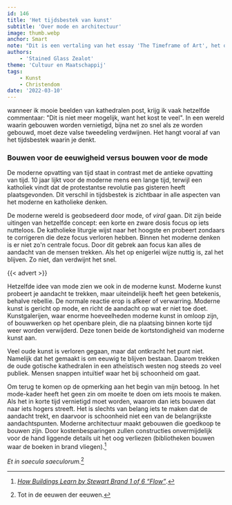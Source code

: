 ```yaml
---
id: 146
title: 'Het tijdsbestek van kunst'
subtitle: 'Over mode en architectuur'
image: thumb.webp
anchor: Smart
note: "Dit is een vertaling van het essay 'The Timeframe of Art', het origineel is [hier](https://glasszealot.substack.com/p/the-timeframe-of-art) te lezen."
authors:
    - 'Stained Glass Zealot'
theme: 'Cultuur en Maatschappij'
tags:
    - Kunst
    - Christendom
date: '2022-03-10'
---
```


wanneer ik mooie beelden van kathedralen post, krijg ik vaak hetzelfde commentaar: "Dit is niet meer mogelijk, want het kost te veel". In een wereld waarin gebouwen worden vernietigd, bijna net zo snel als ze worden gebouwd, moet deze valse tweedeling verdwijnen. Het hangt vooral af van het tijdsbestek waarin je denkt.


### Bouwen voor de eeuwigheid versus bouwen voor de mode

De moderne opvatting van tijd staat in contrast met de antieke opvatting van tijd. 10 jaar lijkt voor de moderne mens een lange tijd, terwijl een katholiek vindt dat de protestantse revolutie pas gisteren heeft plaatsgevonden. Dit verschil in tijdsbestek is zichtbaar in alle aspecten van het moderne en katholieke denken.

De moderne wereld is geobsedeerd door mode, of _viral_ gaan. Dit zijn beide uitingen van hetzelfde concept: een korte en zware dosis focus op iets nutteloos. De katholieke liturgie wijst naar het hoogste en probeert zondaars te corrigeren die deze focus verloren hebben. Binnen het moderne denken is er niet zo'n centrale focus. Door dit gebrek aan focus kan alles de aandacht van de mensen trekken. Als het op enigerlei wijze nuttig is, zal het blijven. Zo niet, dan verdwijnt het snel.

{{< advert >}}

Hetzelfde idee van mode zien we ook in de moderne kunst. Moderne kunst probeert je aandacht te trekken, maar uiteindelijk heeft het geen betekenis, behalve rebellie. De normale reactie erop is afkeer of verwarring. Moderne kunst is gericht op mode, en richt de aandacht op wat er niet toe doet. Kunstgalerijen, waar enorme hoeveelheden moderne kunst in omloop zijn, of bouwwerken op het openbare plein, die na plaatsing binnen korte tijd weer worden verwijderd. Deze tonen beide de kortstondigheid van moderne kunst aan.

Veel oude kunst is verloren gegaan, maar dat ontkracht het punt niet. Namelijk dat het gemaakt is om eeuwig te blijven bestaan. Daarom trekken de oude gotische kathedralen in een atheïstisch westen nog steeds zo veel publiek. Mensen snappen intuïtief waar het bij schoonheid om gaat.

Om terug te komen op de opmerking aan het begin van mijn betoog. In het mode-kader heeft het geen zin om moeite te doen om iets moois te maken. Als het in korte tijd vernietigd moet worden, waarom dan iets bouwen dat naar iets hogers streeft. Het is slechts van belang iets te maken dat de aandacht trekt, en daarvoor is schoonheid niet een van de belangrijkste aandachtspunten. Moderne architectuur maakt gebouwen die goedkoop te bouwen zijn.  Door kostenbesparingen zullen constructies onvermijdelijk voor de hand liggende details uit het oog verliezen (bibliotheken bouwen waar de boeken in brand vliegen).[^1]

_Et in saecula saeculorum._[^2]

[^1]: _[How Buildings Learn by Stewart Brand 1 of 6 “Flow”](https://www.youtube.com/watch?v=maTkAcDbrEY)_.
[^2]: Tot in de eeuwen der eeuwen.
